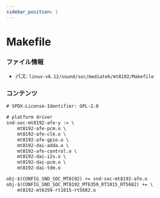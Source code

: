```yaml
---
sidebar_position: 1
---
```

# Makefile

### ファイル情報

- パス: `linux-v6.12/sound/soc/mediatek/mt8192/Makefile`

### コンテンツ

```txt
# SPDX-License-Identifier: GPL-2.0

# platform driver
snd-soc-mt8192-afe-y := \
	mt8192-afe-pcm.o \
	mt8192-afe-clk.o \
	mt8192-afe-gpio.o \
	mt8192-dai-adda.o \
	mt8192-afe-control.o \
	mt8192-dai-i2s.o \
	mt8192-dai-pcm.o \
	mt8192-dai-tdm.o

obj-$(CONFIG_SND_SOC_MT8192) += snd-soc-mt8192-afe.o
obj-$(CONFIG_SND_SOC_MT8192_MT6359_RT1015_RT5682) += \
	mt8192-mt6359-rt1015-rt5682.o

```
